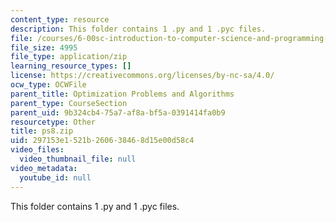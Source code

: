 ```yaml
---
content_type: resource
description: This folder contains 1 .py and 1 .pyc files.
file: /courses/6-00sc-introduction-to-computer-science-and-programming-spring-2011/297153e1521b260638468d15e00d58c4_ps8.zip
file_size: 4995
file_type: application/zip
learning_resource_types: []
license: https://creativecommons.org/licenses/by-nc-sa/4.0/
ocw_type: OCWFile
parent_title: Optimization Problems and Algorithms
parent_type: CourseSection
parent_uid: 9b324cb4-75a7-af8a-bf5a-0391414fa0b9
resourcetype: Other
title: ps8.zip
uid: 297153e1-521b-2606-3846-8d15e00d58c4
video_files:
  video_thumbnail_file: null
video_metadata:
  youtube_id: null
---
```

This folder contains 1 .py and 1 .pyc files.